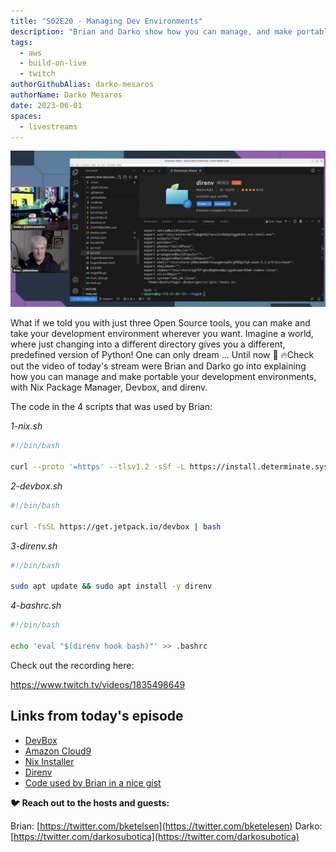 ```yaml
---
title: "S02E20 - Managing Dev Environments"
description: "Brian and Darko show how you can manage, and make portable your wonderful Dev Environments."
tags:
  - aws
  - build-on-live
  - twitch
authorGithubAlias: darko-mesaros
authorName: Darko Mesaros
date: 2023-06-01
spaces:
  - livestreams
---
```


![Jacquie & Darko Streaming](images/bows2e20-header.webp)

What if we told you with just three Open Source tools, you can make and take your development environment wherever you want. Imagine a world, where just changing into a different directory gives you a different, predefined version of Python! One can only dream ... Until now 🚀 🔥Check out the video of today's stream were Brian and Darko go into explaining how you can manage and make portable your development environments, with Nix Package Manager, Devbox, and direnv. 

The code in the 4 scripts that was used by Brian:

*1-nix.sh*
```bash
#!/bin/bash

curl --proto '=https' --tlsv1.2 -sSf -L https://install.determinate.systems/nix | sh -s -- install
```

*2-devbox.sh*
```bash
#!/bin/bash

curl -fsSL https://get.jetpack.io/devbox | bash
```

*3-direnv.sh*
```bash
#!/bin/bash

sudo apt update && sudo apt install -y direnv
```

*4-bashrc.sh*
```bash
#!/bin/bash

echo 'eval "$(direnv hook bash)"' >> .bashrc
```

Check out the recording here:

https://www.twitch.tv/videos/1835498649

## Links from today's episode

- [DevBox](https://www.jetpack.io/devbox/)
- [Amazon Cloud9](https://aws.amazon.com/cloud9/)
- [Nix Installer](https://github.com/DeterminateSystems/nix-installer)
- [Direnv](https://direnv.net/)
- [Code used by Brian in a nice gist](https://gist.github.com/bketelsen/e1646d2a4551217b4f0531fb9f0f3c9a)


**🐦 Reach out to the hosts and guests:**

Brian: [https://twitter.com/bketelsen](https://twitter.com/bketelesen)
Darko: [https://twitter.com/darkosubotica](https://twitter.com/darkosubotica)
